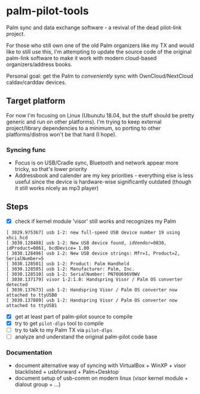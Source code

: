 # palm-pilot-tools
Palm sync and data exchange software - a revival of the dead pilot-link project.

For those who still own one of the old Palm organizers like my TX and would like to still use this, I'm attempting to 
update the source code of the original palm-link software to make it work with modern cloud-based organizers/address books.

Personal goal: get the Palm to _conveniently_ sync with OwnCloud/NextCloud caldav/carddav devices.

## Target platform

For now I'm focusing on Linux (Ubunutu 18.04, but the stuff should be pretty generic and run on other platforms). I'm trying 
to keep external project/library dependencies to a minimum, so porting to other platforms/distros won't be that hard (I hope).

### Syncing func

- Focus is on USB/Cradle sync, Bluetooth and network appear more tricky, so that's lower priority
- Addressbook and calender are my key priorities - everything else is less useful since the device is hardware-wise significantly outdated (though it still works nicely as mp3 player)


## Steps

- [x] check if kernel module 'visor' still works and recognizes my Palm

```
[ 3029.975367] usb 1-2: new full-speed USB device number 19 using xhci_hcd
[ 3030.128488] usb 1-2: New USB device found, idVendor=0830, idProduct=0061, bcdDevice= 1.00
[ 3030.128496] usb 1-2: New USB device strings: Mfr=1, Product=2, SerialNumber=5
[ 3030.128501] usb 1-2: Product: Palm Handheld
[ 3030.128505] usb 1-2: Manufacturer: Palm, Inc.
[ 3030.128510] usb 1-2: SerialNumber: PN70U696V0WV
[ 3030.137179] visor 1-2:1.0: Handspring Visor / Palm OS converter detected
[ 3030.137673] usb 1-2: Handspring Visor / Palm OS converter now attached to ttyUSB0
[ 3030.137889] usb 1-2: Handspring Visor / Palm OS converter now attached to ttyUSB1
```

- [x] get at least part of palm-pilot source to compile
- [x] try to get `pilot-dlps` tool to compile
- [ ] try to talk to my Palm TX via `pilot-dlps`
- [ ] analyze and understand the original palm-pilot code base

### Documentation

- document alternative way of syncing with VirtualBox + WinXP + visor blacklisted  + usbforward + Palm+Desktop 
- document setup of usb-comm on modern linux (visor kernel module + dialout group + ...)
